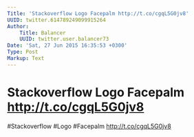 ```yaml
---
Title: 'Stackoverflow Logo Facepalm http://t.co/cgqL5G0jv8'
UUID: twitter.614789249099915264
Author:
    Title: Balancer
    UUID: twitter.user.balancer73
Date: 'Sat, 27 Jun 2015 16:35:53 +0300'
Type: Post
Markup: Text
---
```


# Stackoverflow Logo Facepalm http://t.co/cgqL5G0jv8

#Stackoverflow #Logo #Facepalm http://t.co/cgqL5G0jv8